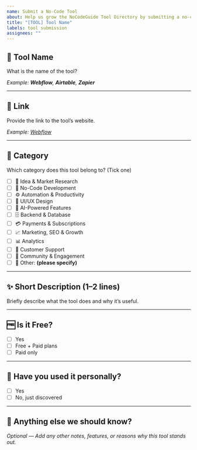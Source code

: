 ```yaml
---
name: Submit a No-Code Tool
about: Help us grow the NoCodeGuide Tool Directory by submitting a no-code tool you love!
title: "[TOOL] Tool Name"
labels: tool submission
assignees: ""
---
```


## 📌 Tool Name

What is the name of the tool?

_Example: **Webflow**, **Airtable**, **Zapier**_

---

## 🔗 Link

Provide the link to the tool’s website.

_Example: [Webflow](https://www.webflow.com)_

---

## 🧠 Category

Which category does this tool belong to? (Tick one)

- [ ] 🧠 Idea & Market Research  
- [ ] 🧩 No-Code Development  
- [ ] ⚙️ Automation & Productivity  
- [ ] 🎨 UI/UX Design  
- [ ] 🤖 AI-Powered Features  
- [ ] 🗄️ Backend & Database  
- [ ] 💳 Payments & Subscriptions  
- [ ] 📈 Marketing, SEO & Growth  
- [ ] 📊 Analytics  
- [ ] 💬 Customer Support  
- [ ] 👥 Community & Engagement  
- [ ] 🧰 Other: **(please specify)**

---

## ✨ Short Description (1–2 lines)

Briefly describe what the tool does and why it’s useful.

---

## 🆓 Is it Free?

- [ ] Yes
- [ ] Free + Paid plans
- [ ] Paid only

---

## 🧪 Have you used it personally?

- [ ] Yes
- [ ] No, just discovered

---

## 💬 Anything else we should know?

_Optional — Add any other notes, features, or reasons why this tool stands out._
